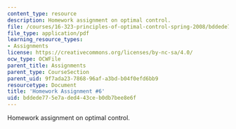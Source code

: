 ```yaml
---
content_type: resource
description: Homework assignment on optimal control.
file: /courses/16-323-principles-of-optimal-control-spring-2008/bddede775e7aded443ceb0db7bee8e6f_assn6.pdf
file_type: application/pdf
learning_resource_types:
- Assignments
license: https://creativecommons.org/licenses/by-nc-sa/4.0/
ocw_type: OCWFile
parent_title: Assignments
parent_type: CourseSection
parent_uid: 9f7ada23-7868-96af-a3bd-b04f0efd6bb9
resourcetype: Document
title: 'Homework Assignment #6'
uid: bddede77-5e7a-ded4-43ce-b0db7bee8e6f
---
```

Homework assignment on optimal control.